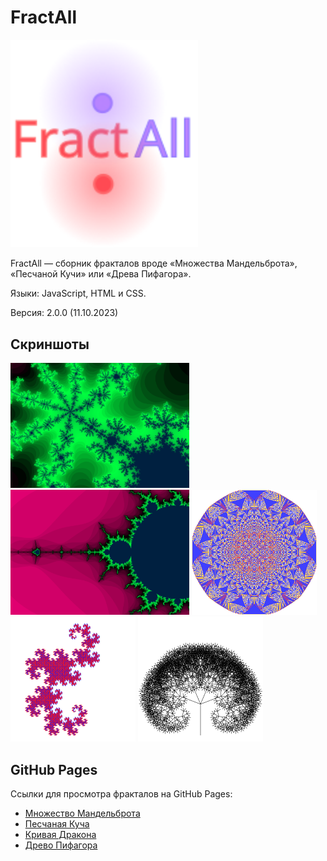 # FractAll
<img src="logo.svg" width="300">

FractAll — сборник фракталов вроде «Множества Мандельброта», «Песчаной Кучи» или «Древа Пифагора».

Языки: JavaScript, HTML и CSS.

Версия: 2.0.0 (11.10.2023)

## Скриншоты
<img src="Mandelbrot/img1.png" height="200">
<img src="Mandelbrot/img3.png" height="200">
<img src="SandBuch/img1.png" height="200">
<img src="DragonCurve/img1.png" height="200">
<img src="PythagorasTree/img4.png" height="200">

## GitHub Pages
Ссылки для просмотра фракталов на GitHub Pages:
- [Множество Мандельброта](https://megospc.github.io/FractAll/Mandelbrot)
- [Песчаная Куча](https://megospc.github.io/FractAll/SandBuch)
- [Кривая Дракона](https://megospc.github.io/FractAll/DragonCurve)
- [Древо Пифагора](https://megospc.github.io/FractAll/PythagorasTree)